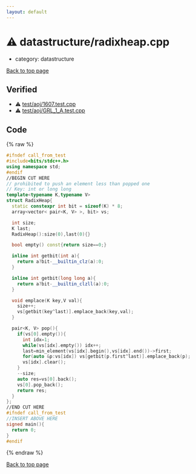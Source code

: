 ```yaml
---
layout: default
---
```


<!-- mathjax config similar to math.stackexchange -->
<script type="text/javascript" async
  src="https://cdnjs.cloudflare.com/ajax/libs/mathjax/2.7.5/MathJax.js?config=TeX-MML-AM_CHTML">
</script>
<script type="text/x-mathjax-config">
  MathJax.Hub.Config({
    TeX: { equationNumbers: { autoNumber: "AMS" }},
    tex2jax: {
      inlineMath: [ ['$','$'] ],
      processEscapes: true
    },
    "HTML-CSS": { matchFontHeight: false },
    displayAlign: "left",
    displayIndent: "2em"
  });
</script>

<script type="text/javascript" src="https://cdnjs.cloudflare.com/ajax/libs/jquery/3.4.1/jquery.min.js"></script>
<script src="https://cdn.jsdelivr.net/npm/jquery-balloon-js@1.1.2/jquery.balloon.min.js" integrity="sha256-ZEYs9VrgAeNuPvs15E39OsyOJaIkXEEt10fzxJ20+2I=" crossorigin="anonymous"></script>
<script type="text/javascript" src="../../assets/js/copy-button.js"></script>
<link rel="stylesheet" href="../../assets/css/copy-button.css" />


# :warning: datastructure/radixheap.cpp
* category: datastructure


<a href="../../index.html">Back to top page</a>



## Verified
* :warning: <a href="../../verify/test/aoj/1607.test.cpp.html">test/aoj/1607.test.cpp</a>
* :warning: <a href="../../verify/test/aoj/GRL_1_A.test.cpp.html">test/aoj/GRL_1_A.test.cpp</a>


## Code
{% raw %}
```cpp
#ifndef call_from_test
#include<bits/stdc++.h>
using namespace std;
#endif
//BEGIN CUT HERE
// prohibited to push an element less than popped one
// Key: int or long long
template<typename K,typename V>
struct RadixHeap{
  static constexpr int bit = sizeof(K) * 8;
  array<vector< pair<K, V> >, bit> vs;

  int size;
  K last;
  RadixHeap():size(0),last(0){}

  bool empty() const{return size==0;}

  inline int getbit(int a){
    return a?bit-__builtin_clz(a):0;
  }

  inline int getbit(long long a){
    return a?bit-__builtin_clzll(a):0;
  }

  void emplace(K key,V val){
    size++;
    vs[getbit(key^last)].emplace_back(key,val);
  }

  pair<K, V> pop(){
    if(vs[0].empty()){
      int idx=1;
      while(vs[idx].empty()) idx++;
      last=min_element(vs[idx].begin(),vs[idx].end())->first;
      for(auto &p:vs[idx]) vs[getbit(p.first^last)].emplace_back(p);
      vs[idx].clear();
    }
    --size;
    auto res=vs[0].back();
    vs[0].pop_back();
    return res;
  }
};
//END CUT HERE
#ifndef call_from_test
//INSERT ABOVE HERE
signed main(){
  return 0;
}
#endif

```
{% endraw %}

<a href="../../index.html">Back to top page</a>

